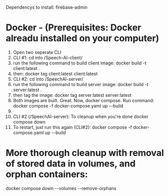 Dependencys to install:
firebase-admin




# Docker - (Prerequisites: Docker alreadu installed on your computer)
1. Open two seperate CLI
2. CLI #1: cd into /Speech-AI-client/
3. run the following command to build client image: docker build -t client:latest .
4. then: docker tag client:latest client:latest
5. CLI #2: cd into /SpeechAI-server/
6. run the following command to build server image: docker build -t server:latest .
7. then tag the image: docker tag server:latest server:latest
8. Both images are built. Great. Now, docker compose. Run command: docker compose -f docker-compose.yaml up --build
9. 
10. CLI #2 (/SpeechAI-server): To cleanup when you're done  docker compose down 
11. To restart, just run this again (CLI#2): docker compose -f docker-compose.yaml up --build





# More thorough cleanup with removal of stored data in volumes, and orphan containers:
 docker compose down --volumes --remove-orphans